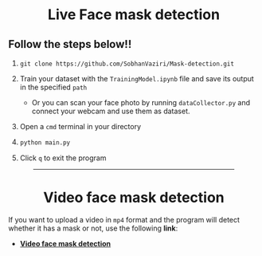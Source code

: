 <center>
    <h1>Live Face mask detection</h1>
</center>

## Follow the steps below!!

1. ```git
   git clone https://github.com/SobhanVaziri/Mask-detection.git
   ```

2. Train your dataset with the `TrainingModel.ipynb` file and save its output in the specified `path`
   - Or you can scan your face photo by running `dataCollector.py` and connect your webcam and use them as dataset.
4. Open a `cmd` terminal in your directory

5. ```cmd
   python main.py
   ```

6. Click `q` to exit the program

<center>
    <hr width=80% size=4 noshade />
</center>

<center>
    <h1>Video face mask detection</h1>
</center>

If you want to upload a video in `mp4` format and the program will detect whether it has a mask or not, use the following __link__:
- __[Video face mask detection](VideoFaceMaskDetection.ipynb)__
